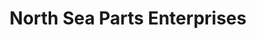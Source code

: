 ---
title: "North Sea Parts Enterprises"
url: /cainta/north-sea-parts-enterprises/
shop: car repair
---